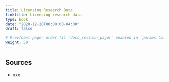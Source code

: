 ```yaml
---
title: Licensing Research Data
linktitle: Licensing research data
type: book
date: "2020-12-20T00:00:00-04:00"
draft: false

# Prev/next pager order (if `docs_section_pager` enabled in `params.toml`)
weight: 50
---
```


## Sources
- xxx